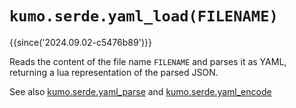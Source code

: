 # `kumo.serde.yaml_load(FILENAME)`

{{since('2024.09.02-c5476b89')}}

Reads the content of the file name `FILENAME` and parses it as YAML,
returning a lua representation of the parsed JSON.

See also [kumo.serde.yaml_parse](yaml_parse.md) and
[kumo.serde.yaml_encode](yaml_encode.md)
